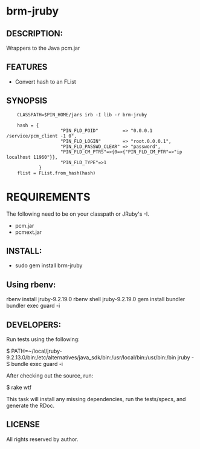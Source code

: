 # brm-jruby

## DESCRIPTION:

Wrappers to the Java pcm.jar

## FEATURES

* Convert hash to an FList

## SYNOPSIS
        CLASSPATH=$PIN_HOME/jars irb -I lib -r brm-jruby

        hash = {
                        "PIN_FLD_POID"         => "0.0.0.1 /service/pcm_client -1 0",
                        "PIN_FLD_LOGIN"        => "root.0.0.0.1",
                        "PIN_FLD_PASSWD_CLEAR" => "password",
                        "PIN_FLD_CM_PTRS"=>{0=>{"PIN_FLD_CM_PTR"=>"ip localhost 11960"}},
                        "PIN_FLD_TYPE"=>1
                }
        flist = FList.from_hash(hash)

# REQUIREMENTS

The following need to be on your classpath or JRuby's -I.

* pcm.jar
* pcmext.jar

## INSTALL:

* sudo gem install brm-jruby

## Using rbenv:

  rbenv install jruby-9.2.19.0
  rbenv shell jruby-9.2.19.0
  gem install bundler
  bundler exec guard -i


## DEVELOPERS:

Run tests using the following:

  $ PATH=~/local/jruby-9.2.13.0/bin:/etc/alternatives/java_sdk/bin:/usr/local/bin:/usr/bin:/bin jruby -S bundle exec guard -i

After checking out the source, run:

  $ rake wtf

This task will install any missing dependencies, run the tests/specs,
and generate the RDoc.

## LICENSE

All rights reserved by author.
